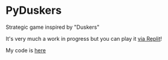 # PyDuskers
Strategic game inspired by "Duskers"

It's very much a work in progress but you can play it [via Replit](https://replit.com/@fipachu/PyDuskers?v=1)!

My code is [here](Duskers/task/duskers)
